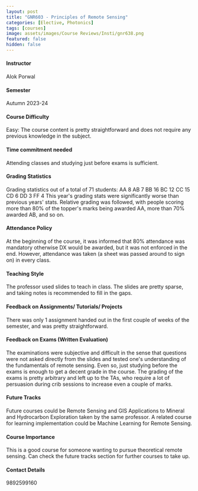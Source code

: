 ```yaml
---
layout: post
title: "GNR603 - Principles of Remote Sensing"
categories: [Elective, Photonics]
tags: [courses]
image: assets/images/Course Reviews/Insti/gnr638.png
featured: false
hidden: false
---
```


#### Instructor
Alok Porwal

#### Semester
Autumn 2023-24

#### Course Difficulty
Easy: The course content is pretty straightforward and does not require any previous knowledge in the subject.

#### Time commitment needed
Attending classes and studying just before exams is sufficient.

#### Grading Statistics
Grading statistics out of a total of 71 students:
AA 8
AB 7
BB 16
BC 12
CC 15
CD 6
DD 3
FF 4
This year's grading stats were significantly worse than previous years' stats. Relative grading was followed, with people scoring more than 80% of the topper's marks being awarded AA, more than 70% awarded AB, and so on.

#### Attendance Policy
At the beginning of the course, it was informed that 80% attendance was mandatory otherwise DX would be awarded, but it was not enforced in the end. However, attendance was taken (a sheet was passed around to sign on) in every class.

#### Teaching Style
The professor used slides to teach in class. The slides are pretty sparse, and taking notes is recommended to fill in the gaps.

#### Feedback on Assignments/ Tutorials/ Projects
There was only 1 assignment handed out in the first couple of weeks of the semester, and was pretty straightforward.

#### Feedback on Exams (Written Evaluation)
The examinations were subjective and difficult in the sense that questions were not asked directly from the slides and tested one's understanding of the fundamentals of remote sensing. Even so, just studying before the exams is enough to get a decent grade in the course.
The grading of the exams is pretty arbitrary and left up to the TAs, who require a lot of persuasion during crib sessions to increase even a couple of marks.

#### Future Tracks
Future courses could be Remote Sensing and GIS Applications to Mineral and Hydrocarbon Exploration taken by the same professor. A related course for learning implementation could be Machine Learning for Remote Sensing.

#### Course Importance
This is a good course for someone wanting to pursue theoretical remote sensing. Can check the future tracks section for further courses to take up.

#### Contact Details
9892599160

